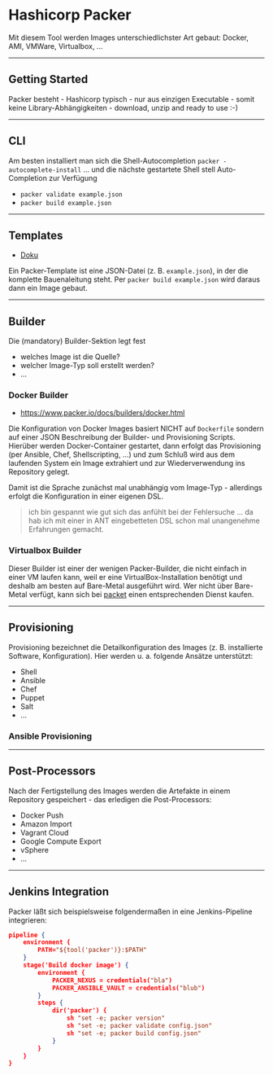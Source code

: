 # Hashicorp Packer

Mit diesem Tool werden Images unterschiedlichster Art gebaut: Docker, AMI, VMWare, Virtualbox, ...

---

## Getting Started

Packer besteht - Hashicorp typisch - nur aus einzigen Executable - somit keine Library-Abhängigkeiten - download, unzip and ready to use :-)

---

## CLI

Am besten installiert man sich die Shell-Autocompletion `packer -autocomplete-install` ... und die nächste gestartete Shell stell Auto-Completion zur Verfügung

* `packer validate example.json`
* `packer build example.json`

---

## Templates

* [Doku](https://packer.io/docs/templates/index.html)

Ein Packer-Template ist eine JSON-Datei (z. B. `example.json`), in der die komplette Bauenaleitung steht. Per `packer build example.json` wird daraus dann ein Image gebaut.

---

## Builder

Die (mandatory) Builder-Sektion legt fest

* welches Image ist die Quelle?
* welcher Image-Typ soll erstellt werden?
* ...

### Docker Builder

* https://www.packer.io/docs/builders/docker.html

Die Konfiguration von Docker Images basiert NICHT auf `Dockerfile` sondern auf einer JSON Beschreibung der Builder- und Provisioning Scripts. Hierüber werden Docker-Container gestartet, dann erfolgt das Provisioning (per Ansible, Chef, Shellscripting, ...) und zum Schluß wird aus dem laufenden System ein Image extrahiert und zur Wiederverwendung ins Repository gelegt.

Damit ist die Sprache zunächst mal unabhängig vom Image-Typ - allerdings erfolgt die Konfiguration in einer eigenen DSL.

> ich bin gespannt wie gut sich das anfühlt bei der Fehlersuche ... da hab ich mit einer in ANT eingebetteten DSL schon mal unangenehme Erfahrungen gemacht.

### Virtualbox Builder

Dieser Builder ist einer der wenigen Packer-Builder, die nicht einfach in einer VM laufen kann, weil er eine VirtualBox-Installation benötigt und deshalb am besten auf Bare-Metal ausgeführt wird. Wer nicht über Bare-Metal verfügt, kann sich bei [packet](https://www.packet.com/) einen entsprechenden Dienst kaufen.

---

## Provisioning

Provisioning bezeichnet die Detailkonfiguration des Images (z. B. installierte Software, Konfiguration). Hier werden u. a. folgende Ansätze unterstützt:

* Shell
* Ansible
* Chef
* Puppet
* Salt
* ...

### Ansible Provisioning

---

## Post-Processors

Nach der Fertigstellung des Images werden die Artefakte in einem Repository gespeichert - das erledigen die Post-Processors:

* Docker Push
* Amazon Import
* Vagrant Cloud
* Google Compute Export
* vSphere
* ...

---

## Jenkins Integration

Packer läßt sich beispielsweise folgendermaßen in eine Jenkins-Pipeline integrieren:

```json
pipeline {
    environment {
        PATH="${tool('packer')}:$PATH"
    }
    stage('Build docker image') {
        environment {
            PACKER_NEXUS = credentials("bla")
            PACKER_ANSIBLE_VAULT = credentials("blub")
        }
        steps {
            dir('packer') {
                sh "set -e; packer version"
                sh "set -e; packer validate config.json"
                sh "set -e; packer build config.json"
            }
        }
    }
}
```
